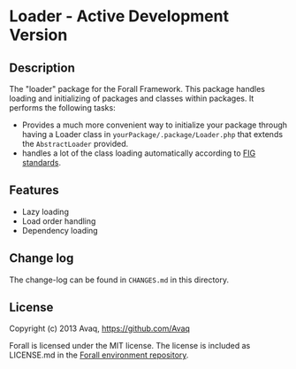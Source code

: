 # Loader - Active Development Version

## Description

The "loader" package for the Forall Framework. This package handles loading and
initializing of packages and classes within packages. It performs the following tasks:

* Provides a much more convenient way to initialize your package through having a Loader
  class in `yourPackage/.package/Loader.php` that extends the `AbstractLoader` provided.
* handles a lot of the class loading automatically according to
  [FIG standards](https://github.com/php-fig/fig-standards/blob/master/accepted/PSR-0.md).

## Features

* Lazy loading
* Load order handling
* Dependency loading

## Change log

The change-log can be found in `CHANGES.md` in this directory.

## License

Copyright (c) 2013 Avaq, https://github.com/Avaq

Forall is licensed under the MIT license. The license is included as LICENSE.md in the 
[Forall environment repository](https://github.com/ForallFramework/Forall).
